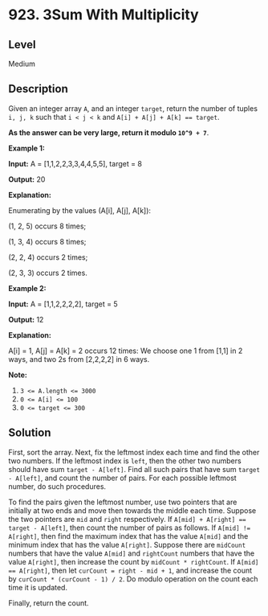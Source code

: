 # 923. 3Sum With Multiplicity
## Level
Medium

## Description
Given an integer array `A`, and an integer `target`, return the number of tuples `i, j, k`  such that `i < j < k` and `A[i] + A[j] + A[k] == target`.

**As the answer can be very large, return it modulo `10^9 + 7`**.

**Example 1:**

**Input:** A = [1,1,2,2,3,3,4,4,5,5], target = 8

**Output:** 20

**Explanation:**

Enumerating by the values (A[i], A[j], A[k]):

(1, 2, 5) occurs 8 times;

(1, 3, 4) occurs 8 times;

(2, 2, 4) occurs 2 times;

(2, 3, 3) occurs 2 times.

**Example 2:**

**Input:** A = [1,1,2,2,2,2], target = 5

**Output:** 12

**Explanation:**

A[i] = 1, A[j] = A[k] = 2 occurs 12 times: We choose one 1 from [1,1] in 2 ways, and two 2s from [2,2,2,2] in 6 ways.

**Note:**

1. `3 <= A.length <= 3000`
2. `0 <= A[i] <= 100`
3. `0 <= target <= 300`

## Solution
First, sort the array. Next, fix the leftmost index each time and find the other two numbers. If the leftmost index is `left`, then the other two numbers should have sum `target - A[left]`. Find all such pairs that have sum `target - A[left]`, and count the number of pairs. For each possible leftmost number, do such procedures.

To find the pairs given the leftmost number, use two pointers that are initially at two ends and move then towards the middle each time. Suppose the two pointers are `mid` and `right` respectively. If `A[mid] + A[right] == target - A[left]`, then count the number of pairs as follows. If `A[mid] != A[right]`, then find the maximum index that has the value `A[mid]` and the minimum index that has the value `A[right]`. Suppose there are `midCount` numbers that have the value `A[mid]` and `rightCount` numbers that have the value `A[right]`, then increase the count by `midCount * rightCount`. If `A[mid] == A[right]`, then let `curCount = right - mid + 1`, and increase the count by `curCount * (curCount - 1) / 2`. Do modulo operation on the count each time it is updated.

Finally, return the count.

